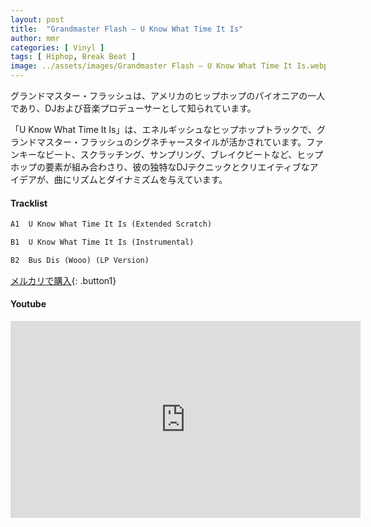 ```yaml
---
layout: post
title:  "Grandmaster Flash – U Know What Time It Is"
author: mmr
categories: [ Vinyl ]
tags: [ Hiphop, Break Beat ]
image: ../assets/images/Grandmaster Flash – U Know What Time It Is.webp
---
```


グランドマスター・フラッシュは、アメリカのヒップホップのパイオニアの一人であり、DJおよび音楽プロデューサーとして知られています。

「U Know What Time It Is」は、エネルギッシュなヒップホップトラックで、グランドマスター・フラッシュのシグネチャースタイルが活かされています。ファンキーなビート、スクラッチング、サンプリング、ブレイクビートなど、ヒップホップの要素が組み合わさり、彼の独特なDJテクニックとクリエイティブなアイデアが、曲にリズムとダイナミズムを与えています。

#### Tracklist
```md
A1  U Know What Time It Is (Extended Scratch)

B1  U Know What Time It Is (Instrumental)

B2  Bus Dis (Wooo) (LP Version)
```

[メルカリで購入](https://jp.mercari.com/item/m39048443857?afid=6142608987){: .button1}

#### Youtube
<iframe width="560" height="315" src="https://www.youtube.com/embed/7UVRMzymR2s?si=jB90vbhk9THUihKd" title="YouTube video player" frameborder="0" allow="accelerometer; autoplay; clipboard-write; encrypted-media; gyroscope; picture-in-picture; web-share" referrerpolicy="strict-origin-when-cross-origin" allowfullscreen></iframe>